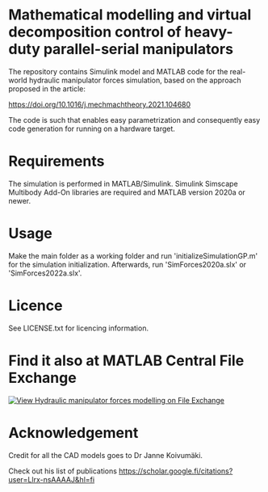 # Mathematical modelling and virtual decomposition control of heavy-duty parallel-serial manipulators
The repository contains Simulink model and MATLAB code for the real-world hydraulic manipulator forces simulation, based on the approach proposed in the article:

https://doi.org/10.1016/j.mechmachtheory.2021.104680

The code is such that enables easy parametrization and consequently easy code generation for running on a hardware target.

# Requirements
The simulation is performed in MATLAB/Simulink. Simulink Simscape Multibody Add-On libraries are required and MATLAB version 2020a or newer.

# Usage
Make the main folder as a working folder and run 'initializeSimulationGP.m' for the simulation initialization. Afterwards, run 'SimForces2020a.slx' or 'SimForces2022a.slx'.

# Licence
See LICENSE.txt for licencing information.

# Find it also at MATLAB Central File Exchange

[![View Hydraulic manipulator forces modelling on File Exchange](https://www.mathworks.com/matlabcentral/images/matlab-file-exchange.svg)](https://se.mathworks.com/matlabcentral/fileexchange/98464-hydraulic-manipulator-forces-modelling)

# Acknowledgement

Credit for all the CAD models goes to Dr Janne Koivumäki.

Check out his list of publications https://scholar.google.fi/citations?user=Llrx-nsAAAAJ&hl=fi
